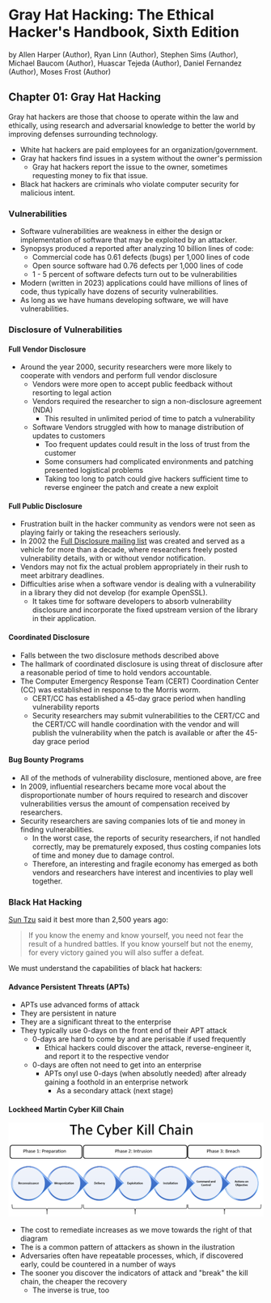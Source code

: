 # Gray Hat Hacking: The Ethical Hacker's Handbook, Sixth Edition

by Allen Harper (Author), Ryan Linn  (Author), Stephen Sims (Author), Michael Baucom (Author), Huascar Tejeda  (Author), Daniel Fernandez (Author), Moses Frost  (Author)

## Chapter 01: Gray Hat Hacking

Gray hat hackers are those that choose to operate within the law and ethically, using research and adversarial knowledge to better the world by improving defenses surrounding technology.

* White hat hackers are paid employees for an organization/government.
* Gray hat hackers find issues in a system without the owner's permission
  * Gray hat hackers report the issue to the owner, sometimes requesting money to fix that issue.
* Black hat hackers are criminals who violate computer security for malicious intent.

### Vulnerabilities

* Software vulnerabilities are weakness in either the design or implementation of software that may be exploited by an attacker.
* Synopsys produced a reported after analyzing 10 billion lines of code:
  * Commercial code has 0.61 defects (bugs) per 1,000 lines of code
  * Open source software had 0.76 defects per 1,000 lines of code
  * 1 - 5 percent of software defects turn out to be vulnerabilities
* Modern (written in 2023) applications could have millions of lines of code, thus typically have dozens of security vulnerabilities.
* As long as we have humans developing software, we will have vulnerabilities.

### Disclosure of Vulnerabilities

#### Full Vendor Disclosure

* Around the year 2000, security researchers were more likely to cooperate with vendors and perform full vendor disclosure
  * Vendors were more open to accept public feedback without resorting to legal action
  * Vendors required the researcher to sign a non-disclosure agreement (NDA)
    * This resulted in unlimited period of time to patch a vulnerability
  * Software Vendors struggled with how to manage distribution of updates to customers
    * Too frequent updates could result in the loss of trust from the customer
    * Some consumers had complicated environments and patching presented logistical problems
    * Taking too long to patch could give hackers sufficient time to reverse engineer the patch and create a new exploit

#### Full Public Disclosure

* Frustration built in the hacker community as vendors were not seen as playing fairly or taking the reseachers seriously.
* In 2002 the [Full Disclosure mailing list](https://en.wikipedia.org/wiki/Full_disclosure_(mailing_list)) was created and served as a vehicle for more than a decade, where researchers freely posted vulnerability details, with or without vendor notification.
* Vendors may not fix the actual problem appropriately in their rush to meet arbitrary deadlines.
* Difficulties arise when a software vendor is dealing with a vulnerability in a library they did not develop (for example OpenSSL).
  * It takes time for software developers to absorb vulnerability disclosure and incorporate the fixed upstream version of the library in their application.

#### Coordinated Disclosure

* Falls between the two disclosure methods described above
* The hallmark of coordinated disclosure is using threat of disclosure after a reasonable period of time to hold vendors accountable.
* The Computer Emergency Response Team (CERT) Coordination Center (CC) was established in response to the Morris worm.
  * CERT/CC has established a 45-day grace period when handling vulnerability reports
  * Security researchers may submit vulnerabilities to the CERT/CC and the CERT/CC will handle coordination with the vendor and will publish the vulnerability when the patch is available or after the 45-day grace period

#### Bug Bounty Programs

* All of the methods of vulnerability disclosure, mentioned above, are free
* In 2009, influential researchers became more vocal about the disproportionate number of hours required to research and discover vulnerabilities versus the amount of compensation received by researchers.
* Security researchers are saving companies lots of tie and money in finding vulnerabilities.
  * In the worst case, the reports of security researchers, if not handled correctly, may be prematurely exposed, thus costing companies lots of time and money due to damage control.
  * Therefore, an interesting and fragile economy has emerged as both vendors and researchers have interest and incentivies to play well together.

### Black Hat Hacking

[Sun Tzu](https://en.wikipedia.org/wiki/Sun_Tzu) said it best more than 2,500 years ago:

> If you know the enemy and know yourself, you need not fear the result of a hundred battles. If you know yourself but not the enemy, for every victory gained you will also suffer a defeat.

We must understand the capabilities of black hat hackers:

#### Advance Persistent Threats (APTs)

* APTs use advanced forms of attack
* They are persistent in nature
* They are a significant threat to the enterprise
* They typically use 0-days on the front end of their APT attack
  * 0-days are hard to come by and are perisable if used frequently
    * Ethical hackers could discover the attack, reverse-engineer it, and report it to the respective vendor
  * 0-days are often not need to get into an enterprise
    * APTs onyl use 0-days (when absolutly needed) after already gaining a foothold in an enterprise network
      * As a secondary attack (next stage)

#### Lockheed Martin Cyber Kill Chain

![Lockheed Martin Cyber Kill Chain](images/cyber_kill_chain.png)

* The cost to remediate increases as we move towards the right of that diagram
* The is a common pattern of attackers as shown in the ilustration
* Adversaries often have repeatable processes, which, if discovered early, could be countered in a number of ways
* The sooner you discover the indicators of attack and "break" the kill chain, the cheaper the recovery
  * The inverse is true, too
